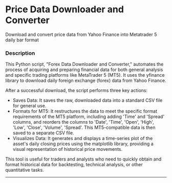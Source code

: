 # Price Data Downloader and Converter
Download and convert price data from Yahoo Finance into Metatrader 5 daily bar format

### Description
This Python script, "Forex Data Downloader and Converter," automates the process of acquiring and preparing financial data for both general analysis and specific trading platforms like MetaTrader 5 (MT5). It uses the yfinance library to download daily foreign exchange (forex) data from Yahoo Finance.

After a successful download, the script performs three key actions:
* Saves Data: It saves the raw, downloaded data into a standard CSV file for general use.
* Formats for MT5: It restructures the data to meet the specific format requirements of the MT5 platform, including adding 'Time' and 'Spread' columns, and reorders the columns to 'Date', 'Time', 'Open', 'High', 'Low', 'Close', 'Volume', 'Spread'. This MT5-compatible data is then saved to a separate CSV file.
* Visualizes Data: It generates and displays a time-series plot of the asset's daily closing prices using the matplotlib library, providing a visual representation of historical price movements.

This tool is useful for traders and analysts who need to quickly obtain and format historical data for backtesting, technical analysis, or other quantitative tasks.

---

